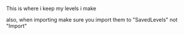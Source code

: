 This is where i keep my levels i make

also, when importing make sure you import them to "SavedLevels" not "Import"
